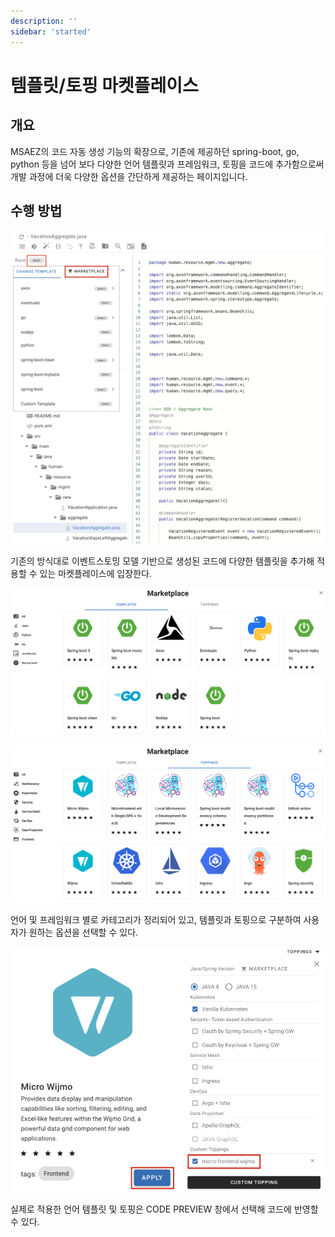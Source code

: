 ```yaml
---
description: ''
sidebar: 'started'
---
```


# 템플릿/토핑 마켓플레이스

## 개요

MSAEZ의 코드 자동 생성 기능의 확장으로, 기존에 제공하던 spring-boot, go, python 등을 넘어 보다 다양한 언어 템플릿과 프레임워크, 토핑을 코드에 추가함으로써 개발 과정에 더욱 다양한 옵션을 간단하게 제공하는 페이지입니다.

## 수행 방법
![](../../src/img/mp1.png)

기존의 방식대로 이벤트스토밍 모델 기반으로 생성된 코드에 다양한 템플릿을 추가해 적용할 수 있는 마켓플레이스에 입장한다.

![](../../src/img/mp2.png)

![](../../src/img/mp4.png)

언어 및 프레임워크 별로 카테고리가 정리되어 있고, 템플릿과 토핑으로 구분하여 사용자가 원하는 옵션을 선택할 수 있다.

![](../../src/img/mp5.png)

실제로 적용한 언어 템플릿 및 토핑은 CODE PREVIEW 창에서 선택해 코드에 반영할 수 있다.